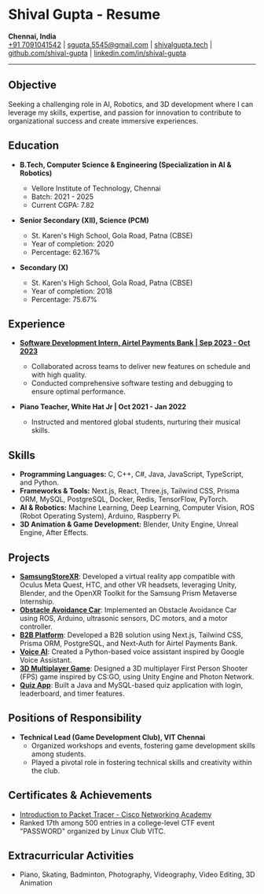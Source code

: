# Shival Gupta - Resume

**Chennai, India**  
[+91 7091041542](tel:+917091041542) | [sgupta.5545@gmail.com](mailto:sgupta.5545@gmail.com) | [shivalgupta.tech](https://shivalgupta.tech/) | [github.com/shival-gupta](https://github.com/shival-gupta) | [linkedin.com/in/shival-gupta](https://linkedin.com/in/shival-gupta)

---

## Objective

Seeking a challenging role in AI, Robotics, and 3D development where I can leverage my skills, expertise, and passion for innovation to contribute to organizational success and create immersive experiences.

## Education

- **B.Tech, Computer Science & Engineering (Specialization in AI & Robotics)**
  - Vellore Institute of Technology, Chennai
  - Batch: 2021 - 2025
  - Current CGPA: 7.82

- **Senior Secondary (XII), Science (PCM)**
  - St. Karen's High School, Gola Road, Patna (CBSE)
  - Year of completion: 2020
  - Percentage: 62.167%

- **Secondary (X)**
  - St. Karen's High School, Gola Road, Patna (CBSE)
  - Year of completion: 2018
  - Percentage: 75.67%

## Experience

- [**Software Development Intern, Airtel Payments Bank | Sep 2023 - Oct 2023**](https://drive.google.com/file/d/1zCj8CKZbHcKEj6LS8N3VzG33aIENUIZA/view?usp=sharing)
  - Collaborated across teams to deliver new features on schedule and with high quality.
  - Conducted comprehensive software testing and debugging to ensure optimal performance.

- **Piano Teacher, White Hat Jr | Oct 2021 - Jan 2022**
  - Instructed and mentored global students, nurturing their musical skills.

## Skills

- **Programming Languages:** C, C++, C#, Java, JavaScript, TypeScript, and Python.
- **Frameworks & Tools:** Next.js, React, Three.js, Tailwind CSS, Prisma ORM, MySQL, PostgreSQL, Docker, Redis, TensorFlow, PyTorch.
- **AI & Robotics:** Machine Learning, Deep Learning, Computer Vision, ROS (Robot Operating System), Arduino, Raspberry Pi.
- **3D Animation & Game Development:** Blender, Unity Engine, Unreal Engine, After Effects.

## Projects

- [**SamsungStoreXR**](https://github.com/Shival-Gupta/SamsungStoreXR): Developed a virtual reality app compatible with Oculus Meta Quest, HTC, and other VR headsets, leveraging Unity, Blender, and the OpenXR Toolkit for the Samsung Prism Metaverse Internship.
- [**Obstacle Avoidance Car**](https://github.com/Shival-Gupta/obstacle-avoidance-car-ros-noetic): Implemented an Obstacle Avoidance Car using ROS, Arduino, ultrasonic sensors, DC motors, and a motor controller.
- [**B2B Platform**](https://b2b-portal-rho.vercel.app/): Developed a B2B solution using Next.js, Tailwind CSS, Prisma ORM, PostgreSQL, and Next-Auth for Airtel Payments Bank.
- [**Voice AI**](https://github.com/Shival-Gupta/VoiceAI): Created a Python-based voice assistant inspired by Google Voice Assistant.
- [**3D Multiplayer Game**](https://github.com/Shival-Gupta/WarGame): Designed a 3D multiplayer First Person Shooter (FPS) game inspired by CS:GO, using Unity Engine and Photon Network.
- [**Quiz App**](https://github.com/Shival-Gupta/QuizApp): Built a Java and MySQL-based quiz application with login, leaderboard, and timer features.

## Positions of Responsibility

- **Technical Lead (Game Development Club), VIT Chennai**
  - Organized workshops and events, fostering game development skills among students.
  - Played a pivotal role in fostering technical skills and creativity within the club.

## Certificates & Achievements

- [Introduction to Packet Tracer - Cisco Networking Academy](https://www.credly.com/badges/4b19575d-a4d8-45f6-bb8e-02691dfffd27)
- Ranked 17th among 500 entries in a college-level CTF event "PASSWORD" organized by Linux Club VITC.

## Extracurricular Activities

- Piano, Skating, Badminton, Photography, Videography, Video Editing, 3D Animation
